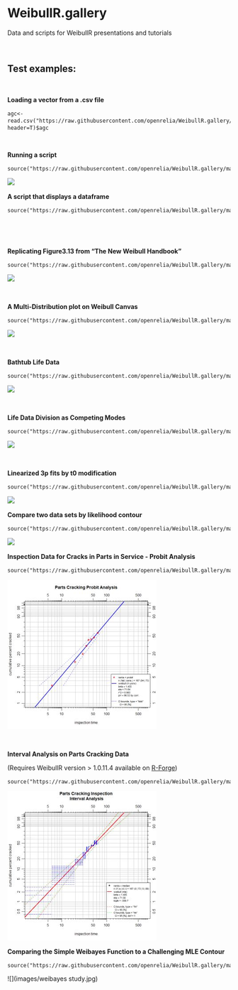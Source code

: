 WeibullR.gallery
================

Data and scripts for WeibullR presentations and tutorials

 

Test examples:
--------------

 

**Loading a vector from a .csv file**

~~~~~~~~~~~~~~~~~~~~~~~~~~~~~~~~~~~~~~~~~~~~~~~~~~~~~~~~~~~~~~~~~~~~~~~~~~~~~~~~
agc<-read.csv("https://raw.githubusercontent.com/openrelia/WeibullR.gallery/master/data/acid_gas_compressor.csv", header=T)$agc
~~~~~~~~~~~~~~~~~~~~~~~~~~~~~~~~~~~~~~~~~~~~~~~~~~~~~~~~~~~~~~~~~~~~~~~~~~~~~~~~

 

**Running a script**

~~~~~~~~~~~~~~~~~~~~~~~~~~~~~~~~~~~~~~~~~~~~~~~~~~~~~~~~~~~~~~~~~~~~~~~~~~~~~~~~
source("https://raw.githubusercontent.com/openrelia/WeibullR.gallery/master/scripts/contour_challenge.r")
~~~~~~~~~~~~~~~~~~~~~~~~~~~~~~~~~~~~~~~~~~~~~~~~~~~~~~~~~~~~~~~~~~~~~~~~~~~~~~~~

![](https://raw.githubusercontent.com/openrelia/WeibullR.gallery/master/images/contour_challenge.jpg)

**A script that displays a dataframe**

~~~~~~~~~~~~~~~~~~~~~~~~~~~~~~~~~~~~~~~~~~~~~~~~~~~~~~~~~~~~~~~~~~~~~~~~~~~~~~~~
source("https://raw.githubusercontent.com/openrelia/WeibullR.gallery/master/scripts/manipulate_contour_challenge.r")
~~~~~~~~~~~~~~~~~~~~~~~~~~~~~~~~~~~~~~~~~~~~~~~~~~~~~~~~~~~~~~~~~~~~~~~~~~~~~~~~

 

 

**Replicating Figure3.13 from “The New Weibull Handbook”**

~~~~~~~~~~~~~~~~~~~~~~~~~~~~~~~~~~~~~~~~~~~~~~~~~~~~~~~~~~~~~~~~~~~~~~~~~~~~~~~~
source("https://raw.githubusercontent.com/openrelia/WeibullR.gallery/master/scripts/Fig3.13ln.r")
~~~~~~~~~~~~~~~~~~~~~~~~~~~~~~~~~~~~~~~~~~~~~~~~~~~~~~~~~~~~~~~~~~~~~~~~~~~~~~~~

![](https://raw.githubusercontent.com/openrelia/WeibullR.gallery/master/images/Figure3.13.jpg)

 

**A Multi-Distribution plot on Weibull Canvas**

~~~~~~~~~~~~~~~~~~~~~~~~~~~~~~~~~~~~~~~~~~~~~~~~~~~~~~~~~~~~~~~~~~~~~~~~~~~~~~~~
source("https://raw.githubusercontent.com/openrelia/WeibullR.gallery/master/scripts/Fig3.13multi.r")
~~~~~~~~~~~~~~~~~~~~~~~~~~~~~~~~~~~~~~~~~~~~~~~~~~~~~~~~~~~~~~~~~~~~~~~~~~~~~~~~

![](https://raw.githubusercontent.com/openrelia/WeibullR.gallery/master/images/Figure3.13multi.jpg)

 

**Bathtub Life Data**

~~~~~~~~~~~~~~~~~~~~~~~~~~~~~~~~~~~~~~~~~~~~~~~~~~~~~~~~~~~~~~~~~~~~~~~~~~~~~~~~
source("https://raw.githubusercontent.com/openrelia/WeibullR.gallery/master/scripts/bathtub_life.r")
~~~~~~~~~~~~~~~~~~~~~~~~~~~~~~~~~~~~~~~~~~~~~~~~~~~~~~~~~~~~~~~~~~~~~~~~~~~~~~~~

![](https://raw.githubusercontent.com/openrelia/WeibullR.gallery/master/images/bathtub_life.jpg)

 

**Life Data Division as Competing Modes**

~~~~~~~~~~~~~~~~~~~~~~~~~~~~~~~~~~~~~~~~~~~~~~~~~~~~~~~~~~~~~~~~~~~~~~~~~~~~~~~~
source("https://raw.githubusercontent.com/openrelia/WeibullR.gallery/master/scripts/competing_modes.r")
~~~~~~~~~~~~~~~~~~~~~~~~~~~~~~~~~~~~~~~~~~~~~~~~~~~~~~~~~~~~~~~~~~~~~~~~~~~~~~~~

![](https://raw.githubusercontent.com/openrelia/WeibullR.gallery/master/images/competing_modes.jpg)

 

**Linearized 3p fits by t0 modification**

~~~~~~~~~~~~~~~~~~~~~~~~~~~~~~~~~~~~~~~~~~~~~~~~~~~~~~~~~~~~~~~~~~~~~~~~~~~~~~~~
source("https://raw.githubusercontent.com/openrelia/WeibullR.gallery/master/scripts/linearized3p.r")
~~~~~~~~~~~~~~~~~~~~~~~~~~~~~~~~~~~~~~~~~~~~~~~~~~~~~~~~~~~~~~~~~~~~~~~~~~~~~~~~

![](https://raw.githubusercontent.com/openrelia/WeibullR.gallery/master/images/linearized3p.jpg)

**Compare two data sets by likelihood contour**

~~~~~~~~~~~~~~~~~~~~~~~~~~~~~~~~~~~~~~~~~~~~~~~~~~~~~~~~~~~~~~~~~~~~~~~~~~~~~~~~
source("https://raw.githubusercontent.com/openrelia/WeibullR.gallery/master/scripts/compare_6mp.r")
~~~~~~~~~~~~~~~~~~~~~~~~~~~~~~~~~~~~~~~~~~~~~~~~~~~~~~~~~~~~~~~~~~~~~~~~~~~~~~~~

![](https://raw.githubusercontent.com/openrelia/WeibullR.gallery/master/images/compare_6mp.jpg)

**Inspection Data for Cracks in Parts in Service - Probit Analysis**

~~~~~~~~~~~~~~~~~~~~~~~~~~~~~~~~~~~~~~~~~~~~~~~~~~~~~~~~~~~~~~~~~~~~~~~~~~~~~~~~
source("https://raw.githubusercontent.com/openrelia/WeibullR.gallery/master/scripts/probit_1.r")
~~~~~~~~~~~~~~~~~~~~~~~~~~~~~~~~~~~~~~~~~~~~~~~~~~~~~~~~~~~~~~~~~~~~~~~~~~~~~~~~

![](images/parts_cracking_probit.jpg)

 

**Interval Analysis on Parts Cracking Data**

(Requires WeibullR version \> 1.0.11.4 available on
[R-Forge](https://r-forge.r-project.org/R/?group_id=2252))

~~~~~~~~~~~~~~~~~~~~~~~~~~~~~~~~~~~~~~~~~~~~~~~~~~~~~~~~~~~~~~~~~~~~~~~~~~~~~~~~
source("https://raw.githubusercontent.com/openrelia/WeibullR.gallery/master/scripts/inspection_intervals.r")
~~~~~~~~~~~~~~~~~~~~~~~~~~~~~~~~~~~~~~~~~~~~~~~~~~~~~~~~~~~~~~~~~~~~~~~~~~~~~~~~

![](images/parts_cracking_interval.jpg)

**Comparing the Simple Weibayes Function to a Challenging MLE Contour**

~~~~~~~~~~~~~~~~~~~~~~~~~~~~~~~~~~~~~~~~~~~~~~~~~~~~~~~~~~~~~~~~~~~~~~~~~~~~~~~~
source("https://raw.githubusercontent.com/openrelia/WeibullR.gallery/master/scripts/weibayes_study.r")
~~~~~~~~~~~~~~~~~~~~~~~~~~~~~~~~~~~~~~~~~~~~~~~~~~~~~~~~~~~~~~~~~~~~~~~~~~~~~~~~

![](images/weibayes study.jpg)
